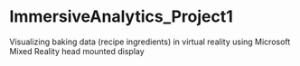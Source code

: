 # ImmersiveAnalytics_Project1
Visualizing baking data (recipe ingredients) in virtual reality using Microsoft Mixed Reality head mounted display 
